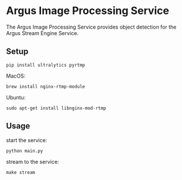 # Argus Image Processing Service 

The Argus Image Processing Service provides object detection for the Argus Stream Engine Service.

## Setup 

```
pip install ultralytics pyrtmp
```

MacOS: 
```
brew install nginx-rtmp-module
```

Ubuntu: 
```
sudo apt-get install libnginx-mod-rtmp
```

## Usage 

start the service:
```
python main.py
```

stream to the service: 
```
make stream
```